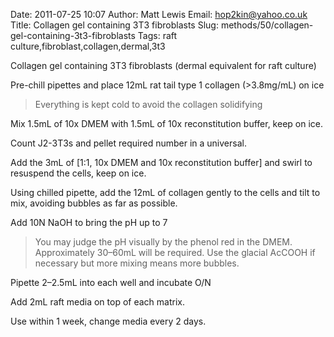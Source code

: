 Date: 2011-07-25 10:07
Author: Matt Lewis
Email: hop2kin@yahoo.co.uk
Title: Collagen gel containing 3T3 fibroblasts
Slug: methods/50/collagen-gel-containing-3t3-fibroblasts
Tags: raft culture,fibroblast,collagen,dermal,3t3

Collagen gel containing 3T3 fibroblasts (dermal equivalent for raft culture)









Pre-chill pipettes and place 12mL rat tail type 1 collagen (>3.8mg/mL) on ice


>Everything is kept cold to avoid the collagen solidifying


Mix 1.5mL of 10x DMEM with 1.5mL of 10x reconstitution buffer, keep on ice.



Count J2-3T3s and pellet required number in a universal.



Add the 3mL of [1:1, 10x DMEM and 10x reconstitution buffer] and swirl to resuspend the cells, keep on ice.



Using chilled pipette, add the 12mL of collagen gently to the cells and tilt to mix, avoiding bubbles as far as possible.



Add 10N NaOH to bring the pH up to 7


>You may judge the pH visually by the phenol red in the DMEM. Approximately 30–60mL will be required. Use the glacial AcCOOH if necessary but more mixing means more bubbles.


Pipette 2–2.5mL into each well and incubate O/N



Add 2mL raft media on top of each matrix.



Use within 1 week, change media every 2 days.





